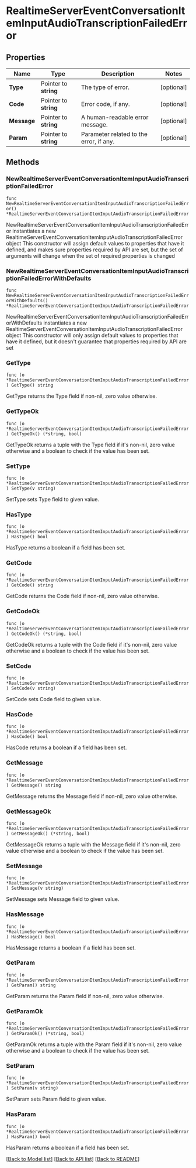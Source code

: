 # RealtimeServerEventConversationItemInputAudioTranscriptionFailedError

## Properties

Name | Type | Description | Notes
------------ | ------------- | ------------- | -------------
**Type** | Pointer to **string** | The type of error. | [optional] 
**Code** | Pointer to **string** | Error code, if any. | [optional] 
**Message** | Pointer to **string** | A human-readable error message. | [optional] 
**Param** | Pointer to **string** | Parameter related to the error, if any. | [optional] 

## Methods

### NewRealtimeServerEventConversationItemInputAudioTranscriptionFailedError

`func NewRealtimeServerEventConversationItemInputAudioTranscriptionFailedError() *RealtimeServerEventConversationItemInputAudioTranscriptionFailedError`

NewRealtimeServerEventConversationItemInputAudioTranscriptionFailedError instantiates a new RealtimeServerEventConversationItemInputAudioTranscriptionFailedError object
This constructor will assign default values to properties that have it defined,
and makes sure properties required by API are set, but the set of arguments
will change when the set of required properties is changed

### NewRealtimeServerEventConversationItemInputAudioTranscriptionFailedErrorWithDefaults

`func NewRealtimeServerEventConversationItemInputAudioTranscriptionFailedErrorWithDefaults() *RealtimeServerEventConversationItemInputAudioTranscriptionFailedError`

NewRealtimeServerEventConversationItemInputAudioTranscriptionFailedErrorWithDefaults instantiates a new RealtimeServerEventConversationItemInputAudioTranscriptionFailedError object
This constructor will only assign default values to properties that have it defined,
but it doesn't guarantee that properties required by API are set

### GetType

`func (o *RealtimeServerEventConversationItemInputAudioTranscriptionFailedError) GetType() string`

GetType returns the Type field if non-nil, zero value otherwise.

### GetTypeOk

`func (o *RealtimeServerEventConversationItemInputAudioTranscriptionFailedError) GetTypeOk() (*string, bool)`

GetTypeOk returns a tuple with the Type field if it's non-nil, zero value otherwise
and a boolean to check if the value has been set.

### SetType

`func (o *RealtimeServerEventConversationItemInputAudioTranscriptionFailedError) SetType(v string)`

SetType sets Type field to given value.

### HasType

`func (o *RealtimeServerEventConversationItemInputAudioTranscriptionFailedError) HasType() bool`

HasType returns a boolean if a field has been set.

### GetCode

`func (o *RealtimeServerEventConversationItemInputAudioTranscriptionFailedError) GetCode() string`

GetCode returns the Code field if non-nil, zero value otherwise.

### GetCodeOk

`func (o *RealtimeServerEventConversationItemInputAudioTranscriptionFailedError) GetCodeOk() (*string, bool)`

GetCodeOk returns a tuple with the Code field if it's non-nil, zero value otherwise
and a boolean to check if the value has been set.

### SetCode

`func (o *RealtimeServerEventConversationItemInputAudioTranscriptionFailedError) SetCode(v string)`

SetCode sets Code field to given value.

### HasCode

`func (o *RealtimeServerEventConversationItemInputAudioTranscriptionFailedError) HasCode() bool`

HasCode returns a boolean if a field has been set.

### GetMessage

`func (o *RealtimeServerEventConversationItemInputAudioTranscriptionFailedError) GetMessage() string`

GetMessage returns the Message field if non-nil, zero value otherwise.

### GetMessageOk

`func (o *RealtimeServerEventConversationItemInputAudioTranscriptionFailedError) GetMessageOk() (*string, bool)`

GetMessageOk returns a tuple with the Message field if it's non-nil, zero value otherwise
and a boolean to check if the value has been set.

### SetMessage

`func (o *RealtimeServerEventConversationItemInputAudioTranscriptionFailedError) SetMessage(v string)`

SetMessage sets Message field to given value.

### HasMessage

`func (o *RealtimeServerEventConversationItemInputAudioTranscriptionFailedError) HasMessage() bool`

HasMessage returns a boolean if a field has been set.

### GetParam

`func (o *RealtimeServerEventConversationItemInputAudioTranscriptionFailedError) GetParam() string`

GetParam returns the Param field if non-nil, zero value otherwise.

### GetParamOk

`func (o *RealtimeServerEventConversationItemInputAudioTranscriptionFailedError) GetParamOk() (*string, bool)`

GetParamOk returns a tuple with the Param field if it's non-nil, zero value otherwise
and a boolean to check if the value has been set.

### SetParam

`func (o *RealtimeServerEventConversationItemInputAudioTranscriptionFailedError) SetParam(v string)`

SetParam sets Param field to given value.

### HasParam

`func (o *RealtimeServerEventConversationItemInputAudioTranscriptionFailedError) HasParam() bool`

HasParam returns a boolean if a field has been set.


[[Back to Model list]](../README.md#documentation-for-models) [[Back to API list]](../README.md#documentation-for-api-endpoints) [[Back to README]](../README.md)


